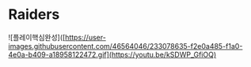 # Raiders

![플레이핵심완성]([https://user-images.githubusercontent.com/46564046/233078635-f2e0a485-f1a0-4e0a-b409-a18958122472.gif](https://youtu.be/kSDWP_GfiOQ)
